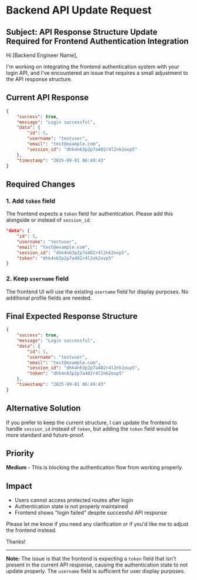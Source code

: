 # Backend API Update Request

## Subject: API Response Structure Update Required for Frontend Authentication Integration

Hi [Backend Engineer Name],

I'm working on integrating the frontend authentication system with your login API, and I've encountered an issue that requires a small adjustment to the API response structure.

## Current API Response
```json
{
    "success": true,
    "message": "Login successful",
    "data": {
        "id": 5,
        "username": "testuser",
        "email": "test@example.com",
        "session_id": "dhk4n63p2p7a402r4l2nk2ovp5"
    },
    "timestamp": "2025-09-01 06:49:43"
}
```

## Required Changes

### 1. Add `token` field
The frontend expects a `token` field for authentication. Please add this alongside or instead of `session_id`:

```json
"data": {
    "id": 5,
    "username": "testuser",
    "email": "test@example.com",
    "session_id": "dhk4n63p2p7a402r4l2nk2ovp5",
    "token": "dhk4n63p2p7a402r4l2nk2ovp5"
}
```

### 2. Keep `username` field
The frontend UI will use the existing `username` field for display purposes. No additional profile fields are needed.

## Final Expected Response Structure
```json
{
    "success": true,
    "message": "Login successful",
    "data": {
        "id": 5,
        "username": "testuser",
        "email": "test@example.com",
        "session_id": "dhk4n63p2p7a402r4l2nk2ovp5",
        "token": "dhk4n63p2p7a402r4l2nk2ovp5"
    },
    "timestamp": "2025-09-01 06:49:43"
}
```

## Alternative Solution
If you prefer to keep the current structure, I can update the frontend to handle `session_id` instead of `token`, but adding the `token` field would be more standard and future-proof.

## Priority
**Medium** - This is blocking the authentication flow from working properly.

## Impact
- Users cannot access protected routes after login
- Authentication state is not properly maintained
- Frontend shows "login failed" despite successful API response

Please let me know if you need any clarification or if you'd like me to adjust the frontend instead.

Thanks!

---

**Note:** The issue is that the frontend is expecting a `token` field that isn't present in the current API response, causing the authentication state to not update properly. The `username` field is sufficient for user display purposes.
